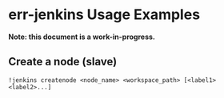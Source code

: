 # err-jenkins Usage Examples

**Note: this document is a work-in-progress.**

## Create a node (slave)

```
!jenkins createnode <node_name> <workspace_path> [<label1> <label2>...]
```
